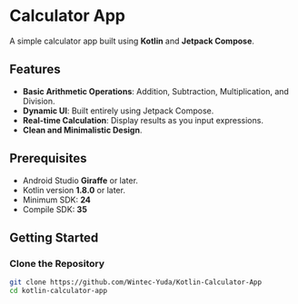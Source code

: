# Calculator App

A simple calculator app built using **Kotlin** and **Jetpack Compose**.

## Features
- **Basic Arithmetic Operations**: Addition, Subtraction, Multiplication, and Division.
- **Dynamic UI**: Built entirely using Jetpack Compose.
- **Real-time Calculation**: Display results as you input expressions.
- **Clean and Minimalistic Design**.

## Prerequisites
- Android Studio **Giraffe** or later.
- Kotlin version **1.8.0** or later.
- Minimum SDK: **24**
- Compile SDK: **35**

## Getting Started

### Clone the Repository
```bash
git clone https://github.com/Wintec-Yuda/Kotlin-Calculator-App
cd kotlin-calculator-app
